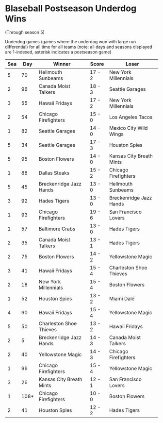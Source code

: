 # Blaseball Postseason Underdog Wins
(Through season 5)



Underdog games (games where the underdog won with large run differential) for all time for all teams (note: all days and seasons displayed are 1-indexed, asterisk indicates a postseason game)


| Sea | Day | Winner | Score | Loser | 
| ------ |------ |------ |------ |------ |
| 5 | 70 | Hellmouth Sunbeams | 17 - 2 | New York Millennials | 
| 2 | 96 | Canada Moist Talkers | 18 - 3 | Seattle Garages | 
| 3 | 55 | Hawaii Fridays | 17 - 2 | New York Millennials | 
| 2 | 54 | Chicago Firefighters | 15 - 0 | Los Angeles Tacos | 
| 1 | 82 | Seattle Garages | 14 - 0 | Mexico City Wild Wings | 
| 5 | 34 | Seattle Garages | 17 - 3 | Houston Spies | 
| 5 | 95 | Boston Flowers | 14 - 0 | Kansas City Breath Mints | 
| 1 | 88 | Dallas Steaks | 15 - 2 | Chicago Firefighters | 
| 5 | 45 | Breckenridge Jazz Hands | 13 - 0 | Hellmouth Sunbeams | 
| 3 | 92 | Hades Tigers | 13 - 0 | Breckenridge Jazz Hands | 
| 1 | 93 | Chicago Firefighters | 19 - 6 | San Francisco Lovers | 
| 1 | 57 | Baltimore Crabs | 13 - 0 | Hades Tigers | 
| 2 | 35 | Canada Moist Talkers | 13 - 1 | Hades Tigers | 
| 2 | 75 | Boston Flowers | 14 - 2 | Yellowstone Magic | 
| 3 | 41 | Hawaii Fridays | 15 - 4 | Charleston Shoe Thieves | 
| 2 | 18 | New York Millennials | 15 - 4 | Boston Flowers | 
| 1 | 52 | Houston Spies | 13 - 2 | Miami Dalé | 
| 4 | 90 | Hawaii Fridays | 15 - 4 | Yellowstone Magic | 
| 5 | 50 | Charleston Shoe Thieves | 13 - 2 | Hawaii Fridays | 
| 2 | 5 | Breckenridge Jazz Hands | 14 - 3 | Canada Moist Talkers | 
| 2 | 40 | Yellowstone Magic | 14 - 3 | Chicago Firefighters | 
| 1 | 96 | Chicago Firefighters | 15 - 4 | Yellowstone Magic | 
| 3 | 26 | Kansas City Breath Mints | 12 - 1 | San Francisco Lovers | 
| 1 | 108* | Chicago Firefighters | 10 - 0 | Boston Flowers | 
| 2 | 41 | Houston Spies | 12 - 2 | Hades Tigers | 


